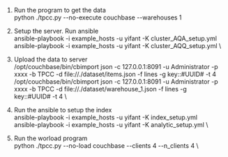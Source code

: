 1. Run the program to get the data \
python ./tpcc.py --no-execute couchbase --warehouses 1

2. Setup the server. Run ansible \
ansible-playbook -i example_hosts -u yifant -K  cluster_AQA_setup.yml \
ansible-playbook -i example_hosts -u yifant -K  cluster_AQQ_setup.yml \

3. Upload the data to server \
/opt/couchbase/bin/cbimport json -c 127.0.0.1:8091 -u Administrator -p xxxx -b TPCC -d file://./dataset/items.json -f lines -g key::#UUID# -t 4 \
/opt/couchbase/bin/cbimport json -c 127.0.0.1:8091 -u Administrator -p xxxx -b TPCC -d file://./dataset/warehouse_1.json -f lines -g key::#UUID# -t 4 \


4. Run the ansible to setup the index \
ansible-playbook -i example_hosts -u yifant -K  index_setup.yml \
ansible-playbook -i example_hosts -u yifant -K  analytic_setup.yml \

5. Run the worload program \
python ./tpcc.py --no-load couchbase --clients 4 --n_clients 4 \
